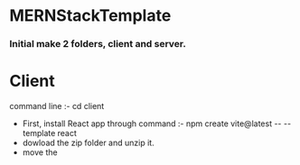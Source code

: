 # MERNStackTemplate
<h3>Initial make 2 folders, client and server.</h3>
<h1>Client</h1>
<p>command line :- cd client</p>
<ul>
  <li>First, install React app through command :- npm create vite@latest -- --template react</li>
  <li>dowload the zip folder and unzip it.</li>
  <li>move the </li>
</ul>
